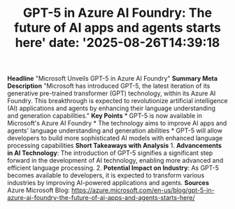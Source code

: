 ﻿---
title: "GPT-5 in Azure AI Foundry: The future of AI apps and agents starts here'
date: '2025-08-26T14:39:18"
category: "Markets"
summary: ""
slug: "gpt5 in azure ai foundry the future of ai apps and agents st"
source_urls:
  - "https://azure.microsoft.com/en-us/blog/gpt-5-in-azure-ai-foundry-the-future-of-ai-apps-and-agents-starts-here/"
seo:
  title: "GPT-5 in Azure AI Foundry: The future of AI apps and agents starts here | Hash n Hedge'
  description: '"
  keywords: ["news", "markets", "brief"]
---
**Headline** "Microsoft Unveils GPT-5 in Azure AI Foundry"  **Summary Meta Description** "Microsoft has introduced GPT-5, the latest iteration of its generative pre-trained transformer (GPT) technology, within its Azure AI Foundry. This breakthrough is expected to revolutionize artificial intelligence (AI) applications and agents by enhancing their language understanding and generation capabilities."  **Key Points**  * GPT-5 is now available in Microsoft's Azure AI Foundry * The technology aims to improve AI apps and agents' language understanding and generation abilities * GPT-5 will allow developers to build more sophisticated AI models with enhanced language processing capabilities  **Short Takeaways with Analysis**  1. **Advancements in AI Technology**: The introduction of GPT-5 signifies a significant step forward in the development of AI technology, enabling more advanced and efficient language processing. 2. **Potential Impact on Industry**: As GPT-5 becomes available to developers, it is expected to transform various industries by improving AI-powered applications and agents.  **Sources** Azure Microsoft Blog: https://azure.microsoft.com/en-us/blog/gpt-5-in-azure-ai-foundry-the-future-of-ai-apps-and-agents-starts-here/ 
